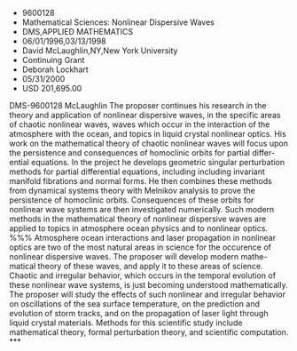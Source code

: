 
* 9600128
* Mathematical Sciences: Nonlinear Dispersive Waves
* DMS,APPLIED MATHEMATICS
* 06/01/1996,03/13/1998
* David McLaughlin,NY,New York University
* Continuing Grant
* Deborah Lockhart
* 05/31/2000
* USD 201,695.00

DMS-9600128 McLaughlin The proposer continues his research in the theory and
application of nonlinear dispersive waves, in the specific areas of chaotic
nonlinear waves, waves which occur in the interaction of the atmosphere with the
ocean, and topics in liquid crystal nonlinear optics. His work on the
mathematical theory of chaotic nonlinear waves will focus upon the persistence
and consequences of homoclinic orbits for partial differ- ential equations. In
the project he develops geometric singular perturbation methods for partial
differential equations, including including invariant manifold fibrations and
normal forms. He then combines these methods from dynamical systems theory with
Melnikov analysis to prove the persistence of homoclinic orbits. Consequences of
these orbits for nonlinear wave systems are then investigated numerically. Such
modern methods in the mathematical theory of nonlinear dispersive waves are
applied to topics in atmosphere ocean physics and to nonlinear optics. %%%
Atmosphere ocean interactions and laser propagation in nonlinear optics are two
of the most natural areas in science for the occurence of nonlinear dispersive
waves. The proposer will develop modern mathe- matical theory of these waves,
and apply it to these areas of science. Chaotic and irregular behavior, which
occurs in the temporal evolution of these nonlinear wave systems, is just
becoming understood mathematically. The proposer will study the effects of such
nonlinear and irregular behavior on oscillations of the sea surface temperature,
on the prediction and evolution of storm tracks, and on the propagation of laser
light through liquid crystal materials. Methods for this scientific study
include mathematical theory, formal perturbation theory, and scientific
computation. ***
